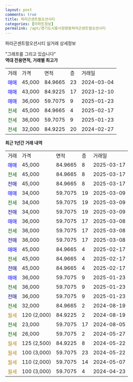 ```yaml
---
layout: post
comments: true
title: 파라곤센트럴오션시티
categories: [아파트정보]
permalink: /apt/경기도시흥시정왕동파라곤센트럴오션시티
---
```


파라곤센트럴오션시티 실거래 상세정보

<script type="text/javascript">
  google.charts.load('current', {'packages':['line', 'corechart']});
  google.charts.setOnLoadCallback(drawChart);

  function drawChart() {
    var data = new google.visualization.DataTable();
    data.addColumn('date', '거래일');
    data.addColumn('number', "매매");
    data.addColumn('number', "전세");
    data.addColumn('number', "전매");

    data.addRows([[new Date(Date.parse("2025-03-17")), 45000, null, null], [new Date(Date.parse("2025-03-17")), null, 45000, null], [new Date(Date.parse("2025-03-17")), null, null, 45000], [new Date(Date.parse("2025-03-09")), 34000, null, null], [new Date(Date.parse("2025-03-09")), null, 34000, null], [new Date(Date.parse("2025-03-09")), null, null, 34000], [new Date(Date.parse("2025-03-08")), 36000, null, null], [new Date(Date.parse("2025-03-08")), null, 36000, null], [new Date(Date.parse("2025-03-08")), null, null, 36000], [new Date(Date.parse("2025-02-17")), 45000, null, null], [new Date(Date.parse("2025-02-17")), null, 45000, null], [new Date(Date.parse("2025-02-17")), null, null, 45000], [new Date(Date.parse("2025-01-23")), 36000, null, null], [new Date(Date.parse("2025-01-23")), null, 36000, null], [new Date(Date.parse("2025-01-23")), null, null, 36000], [new Date(Date.parse("2024-08-19")), null, 32000, null], [new Date(Date.parse("2024-08-19")), null, null, null], [new Date(Date.parse("2024-08-05")), null, 23000, null], [new Date(Date.parse("2024-05-27")), null, 26000, null], [new Date(Date.parse("2024-05-22")), null, null, null], [new Date(Date.parse("2024-05-22")), null, null, null], [new Date(Date.parse("2024-05-07")), null, null, null], [new Date(Date.parse("2024-04-23")), null, null, null]]);

    var options = {
      hAxis: {
        format: 'yyyy/MM/dd'
      },    
      lineWidth: 0,
      pointsVisible: true,    
      title: '최근 1년간 유형별 실거래가 분포',
      legend: { position: 'bottom' }
    };

    var formatter = new google.visualization.NumberFormat({pattern:'###,###'} );
    formatter.format(data, 1);
    formatter.format(data, 2);
    
    setTimeout(function() {
        var chart = new google.visualization.LineChart(document.getElementById('columnchart_material'));
        chart.draw(data, (options));
        document.getElementById('loading').style.display = 'none';
    }, 200);
  }
</script>


<div id="loading" style="z-index:20; display: block; margin-left: 0px">"그래프를 그리고 있습니다"</div>
<div id="columnchart_material" style="width: 95%; margin-left: 0px; display: block"></div>
<!-- contents start -->
<b>역대 전용면적, 거래별 최고가</b>
<table class="sortable">
    <tr>
      <td>거래</td>
      <td>가격</td>
      <td>면적</td>
      <td>층</td>
      <td>거래일</td>
    </tr>
        <tr>
          <td><a style="color: blue">매매</a></td>
          <td>45,000</td>
          <td>84.9665</td>
          <td>23</td>
          <td>2024-03-04</td>
        </tr>            <tr>
          <td><a style="color: blue">매매</a></td>
          <td>43,000</td>
          <td>84.9225</td>
          <td>17</td>
          <td>2023-12-10</td>
        </tr>            <tr>
          <td><a style="color: blue">매매</a></td>
          <td>36,000</td>
          <td>59.7075</td>
          <td>9</td>
          <td>2025-01-23</td>
        </tr>        
        <tr>
              <td><a style="color: darkgreen">전세</a></td>
              <td>45,000</td>
              <td>84.9665</td>
              <td>4</td>
              <td>2025-02-17</td>
            </tr>            <tr>
              <td><a style="color: darkgreen">전세</a></td>
              <td>36,000</td>
              <td>59.7075</td>
              <td>9</td>
              <td>2025-01-23</td>
            </tr>            <tr>
              <td><a style="color: darkgreen">전세</a></td>
              <td>32,000</td>
              <td>84.9225</td>
              <td>20</td>
              <td>2024-02-27</td>
            </tr>        
    
</table>

<b>최근 1년간 거래 내역</b>

<table class="sortable">
    <tr>
      <td>거래</td>
      <td>가격</td>
      <td>면적</td>
      <td>층</td>
      <td>거래일</td>
    </tr>
    <tr>
      <td><a style="color: blue">매매</a></td>
      <td>45,000</td>
      <td>84.9665</td>
      <td>8</td>
      <td>2025-03-17</td>
    </tr>          <tr>
      <td><a style="color: darkgreen">전세</a></td>
      <td>45,000</td>
      <td>84.9665</td>
      <td>8</td>
      <td>2025-03-17</td>
    </tr>          <tr>
      <td><a style="color: darkblue">전매</a></td>
      <td>45,000</td>
      <td>84.9665</td>
      <td>8</td>
      <td>2025-03-17</td>
    </tr>          <tr>
      <td><a style="color: blue">매매</a></td>
      <td>34,000</td>
      <td>59.7075</td>
      <td>19</td>
      <td>2025-03-09</td>
    </tr>          <tr>
      <td><a style="color: darkgreen">전세</a></td>
      <td>34,000</td>
      <td>59.7075</td>
      <td>19</td>
      <td>2025-03-09</td>
    </tr>          <tr>
      <td><a style="color: darkblue">전매</a></td>
      <td>34,000</td>
      <td>59.7075</td>
      <td>19</td>
      <td>2025-03-09</td>
    </tr>          <tr>
      <td><a style="color: blue">매매</a></td>
      <td>36,000</td>
      <td>59.7075</td>
      <td>17</td>
      <td>2025-03-08</td>
    </tr>          <tr>
      <td><a style="color: darkgreen">전세</a></td>
      <td>36,000</td>
      <td>59.7075</td>
      <td>17</td>
      <td>2025-03-08</td>
    </tr>          <tr>
      <td><a style="color: darkblue">전매</a></td>
      <td>36,000</td>
      <td>59.7075</td>
      <td>17</td>
      <td>2025-03-08</td>
    </tr>          <tr>
      <td><a style="color: blue">매매</a></td>
      <td>45,000</td>
      <td>84.9665</td>
      <td>4</td>
      <td>2025-02-17</td>
    </tr>          <tr>
      <td><a style="color: darkgreen">전세</a></td>
      <td>45,000</td>
      <td>84.9665</td>
      <td>4</td>
      <td>2025-02-17</td>
    </tr>          <tr>
      <td><a style="color: darkblue">전매</a></td>
      <td>45,000</td>
      <td>84.9665</td>
      <td>4</td>
      <td>2025-02-17</td>
    </tr>          <tr>
      <td><a style="color: blue">매매</a></td>
      <td>36,000</td>
      <td>59.7075</td>
      <td>9</td>
      <td>2025-01-23</td>
    </tr>          <tr>
      <td><a style="color: darkgreen">전세</a></td>
      <td>36,000</td>
      <td>59.7075</td>
      <td>9</td>
      <td>2025-01-23</td>
    </tr>          <tr>
      <td><a style="color: darkblue">전매</a></td>
      <td>36,000</td>
      <td>59.7075</td>
      <td>9</td>
      <td>2025-01-23</td>
    </tr>          <tr>
      <td><a style="color: darkgreen">전세</a></td>
      <td>32,000</td>
      <td>84.9665</td>
      <td>2</td>
      <td>2024-08-19</td>
    </tr>          <tr>
      <td><a style="color: darkgoldenrod">월세</a></td>
      <td>120 (2,000)</td>
      <td>84.9225</td>
      <td>2</td>
      <td>2024-08-19</td>
    </tr>          <tr>
      <td><a style="color: darkgreen">전세</a></td>
      <td>23,000</td>
      <td>59.7075</td>
      <td>17</td>
      <td>2024-08-05</td>
    </tr>          <tr>
      <td><a style="color: darkgreen">전세</a></td>
      <td>26,000</td>
      <td>59.7075</td>
      <td>2</td>
      <td>2024-05-27</td>
    </tr>          <tr>
      <td><a style="color: darkgoldenrod">월세</a></td>
      <td>125 (2,500)</td>
      <td>84.9225</td>
      <td>8</td>
      <td>2024-05-22</td>
    </tr>          <tr>
      <td><a style="color: darkgoldenrod">월세</a></td>
      <td>100 (3,000)</td>
      <td>59.7075</td>
      <td>23</td>
      <td>2024-05-22</td>
    </tr>          <tr>
      <td><a style="color: darkgoldenrod">월세</a></td>
      <td>110 (2,000)</td>
      <td>59.7075</td>
      <td>14</td>
      <td>2024-05-07</td>
    </tr>          <tr>
      <td><a style="color: darkgoldenrod">월세</a></td>
      <td>100 (3,000)</td>
      <td>59.7075</td>
      <td>4</td>
      <td>2024-04-23</td>
    </tr>      </table>
<!-- contents end -->    

